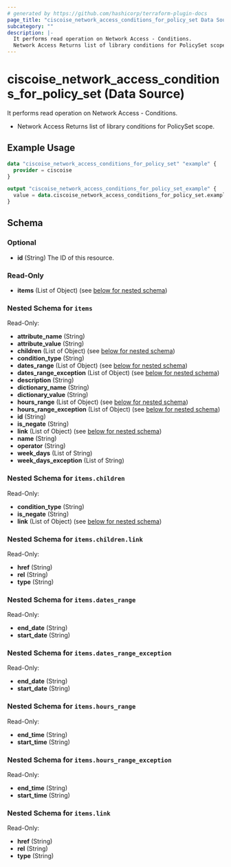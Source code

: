 ```yaml
---
# generated by https://github.com/hashicorp/terraform-plugin-docs
page_title: "ciscoise_network_access_conditions_for_policy_set Data Source - terraform-provider-ciscoise"
subcategory: ""
description: |-
  It performs read operation on Network Access - Conditions.
  Network Access Returns list of library conditions for PolicySet scope.
---
```


# ciscoise_network_access_conditions_for_policy_set (Data Source)

It performs read operation on Network Access - Conditions.

- Network Access Returns list of library conditions for PolicySet scope.

## Example Usage

```terraform
data "ciscoise_network_access_conditions_for_policy_set" "example" {
  provider = ciscoise
}

output "ciscoise_network_access_conditions_for_policy_set_example" {
  value = data.ciscoise_network_access_conditions_for_policy_set.example.items
}
```

<!-- schema generated by tfplugindocs -->
## Schema

### Optional

- **id** (String) The ID of this resource.

### Read-Only

- **items** (List of Object) (see [below for nested schema](#nestedatt--items))

<a id="nestedatt--items"></a>
### Nested Schema for `items`

Read-Only:

- **attribute_name** (String)
- **attribute_value** (String)
- **children** (List of Object) (see [below for nested schema](#nestedobjatt--items--children))
- **condition_type** (String)
- **dates_range** (List of Object) (see [below for nested schema](#nestedobjatt--items--dates_range))
- **dates_range_exception** (List of Object) (see [below for nested schema](#nestedobjatt--items--dates_range_exception))
- **description** (String)
- **dictionary_name** (String)
- **dictionary_value** (String)
- **hours_range** (List of Object) (see [below for nested schema](#nestedobjatt--items--hours_range))
- **hours_range_exception** (List of Object) (see [below for nested schema](#nestedobjatt--items--hours_range_exception))
- **id** (String)
- **is_negate** (String)
- **link** (List of Object) (see [below for nested schema](#nestedobjatt--items--link))
- **name** (String)
- **operator** (String)
- **week_days** (List of String)
- **week_days_exception** (List of String)

<a id="nestedobjatt--items--children"></a>
### Nested Schema for `items.children`

Read-Only:

- **condition_type** (String)
- **is_negate** (String)
- **link** (List of Object) (see [below for nested schema](#nestedobjatt--items--children--link))

<a id="nestedobjatt--items--children--link"></a>
### Nested Schema for `items.children.link`

Read-Only:

- **href** (String)
- **rel** (String)
- **type** (String)



<a id="nestedobjatt--items--dates_range"></a>
### Nested Schema for `items.dates_range`

Read-Only:

- **end_date** (String)
- **start_date** (String)


<a id="nestedobjatt--items--dates_range_exception"></a>
### Nested Schema for `items.dates_range_exception`

Read-Only:

- **end_date** (String)
- **start_date** (String)


<a id="nestedobjatt--items--hours_range"></a>
### Nested Schema for `items.hours_range`

Read-Only:

- **end_time** (String)
- **start_time** (String)


<a id="nestedobjatt--items--hours_range_exception"></a>
### Nested Schema for `items.hours_range_exception`

Read-Only:

- **end_time** (String)
- **start_time** (String)


<a id="nestedobjatt--items--link"></a>
### Nested Schema for `items.link`

Read-Only:

- **href** (String)
- **rel** (String)
- **type** (String)



